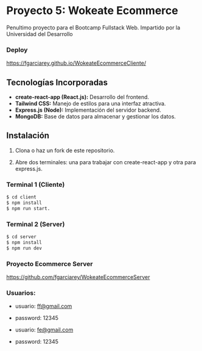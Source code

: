 # Proyecto 5: Wokeate Ecommerce

Penultimo proyecto para el Bootcamp Fullstack Web. Impartido por la Universidad del Desarrollo

### Deploy

https://fgarciarey.github.io/WokeateEcommerceCliente/

## Tecnologías Incorporadas

- **create-react-app (React.js):** Desarrollo del frontend.
- **Tailwind CSS:** Manejo de estilos para una interfaz atractiva.
- **Express.js (Node):** Implementación del servidor backend.
- **MongoDB:** Base de datos para almacenar y gestionar los datos.

## Instalación

1. Clona o haz un fork de este repositorio.

2. Abre dos terminales: una para trabajar con create-react-app y otra para express.js.

### Terminal 1 (Cliente)

```bash
$ cd client
$ npm install
$ npm run start.
```

### Terminal 2 (Server)

```bash
$ cd server
$ npm install
$ npm run dev
```

### Proyecto Ecommerce Server
https://github.com/fgarciarey/WokeateEcommerceServer

### Usuarios:

- usuario: ff@gmail.com
- password: 12345

- usuario: fe@gmail.com
- password: 12345
